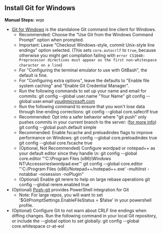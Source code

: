 ## Install Git for Windows

**Manual Steps:**
wqe
  - [Git for Windows](http://git-scm.com/download/win) is the standalone
    Git command line client for Windows.
      - Recommended: Choose the "Use Git from the Windows Command
        Prompt" option when prompted.
      - Important: Leave "Checkout Windows-style, commit Unix-style line
        endings" option selected. (This sets `core.autocrlf` to `true`,
        because otherwise you might get compilation failing with `error
        CS1040: Preprocessor directives must appear as the first
        non-whitespace character on a line`)
      - For "Configuring the terminal emulator to use with GitBash", the
        default is fine.
      - For "Configuring extra options", leave the defaults to "Enable
        file system caching" and "Enable Git Credential Manager".
      - Run the following commands to set up your name and email for
        commits:
            git config --global user.name "Your Name"
            git config --global user.email you@microsoft.com
      - Run the following command to ensure that you won't lose data
        through line-ending corrections:
            git config --global core.safecrlf true
      - Recommended: Opt into a safer behavior where "git push" only
        pushes commits in your current branch to the server: ([for more
        info](https://github.com/miroadamy/miroadamy-dot-com/wiki/Difference-between-matching-and-simple---Git-push))
            git config --global push.default simple
      - Recommended: Enable fscache and preloadindex flags to improve
        performance on Windows:
            git config --global core.preloadindex true
            git config --global core.fscache true
      - (Optional, Not Recommended) Configure wordpad or notepad++ as
        your default editor since they handle
            \\n:
            git config --global core.editor "'C:\Program Files (x86)\Windows NT\Accessories\wordpad.exe'"
            git config --global core.editor "'C:/Program Files (x86)/Notepad++/notepad++.exe' -multiInst -notabbar -nosession -noPlugin"
      - (Optional) Enable git rerere to help on large rebase operations
            git config --global rerere.enabled true
  - (Optional) [Posh-git](https://github.com/dahlbyk/posh-git) provides
    PowerShell integration for Git
      - Note: For large repos, you will want to set
        '$GitPromptSettings.EnableFileStatus = $false' in your
        powershell profile.
  - (Optional) Configure Git to not warn about CRLF line endings when
    diffing changes. Run the following command in your local Git
    repository, or include the --global option to set globally:
        git config --global core.whitespace cr-at-eol
